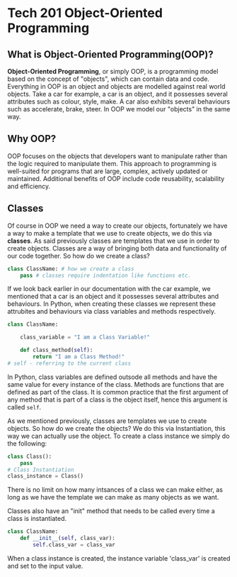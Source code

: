 # Tech 201 Object-Oriented Programming
## What is Object-Oriented Programming(OOP)?
**Object-Oriented Programming**, or simply OOP, is a programming model based on the concept of "objects", which can contain data and code.
Everything in OOP is an object and objects are modelled against real world objects.
Take a car for example, a car is an object, and it possesses several attributes such as colour, style, make. A car also exhibits several behaviours such as accelerate, brake, steer.
In OOP we model our "objects" in the same way.

## Why OOP?
OOP focuses on the objects that developers want to manipulate rather than the logic required to manipulate them. This approach to programming is well-suited for programs that are large, complex, actively updated or maintained. Additional benefits of OOP include code reusability, scalability and efficiency.

## Classes
Of course in OOP we need a way to create our objects, fortunately we have a way to make a template that we use to create objects, we do this via **classes**.
As said previously classes are templates that we use in order to create objects.
Classes are a way of bringing both data and functionality of our code together. So how do we create a class?
```python
class ClassName: # how we create a class
    pass # classes require indentation like functions etc.
```
If we look back earlier in our documentation with the car example, we mentioned that a car is an object and it possesses several attributes and behaviours. In Python, when creating these classes we represent these attrubites and behaviours via class variables and methods respectively.
```Python
class ClassName:

    class_variable = "I am a Class Variable!"

    def class_method(self):
        return "I am a Class Method!"
# self - referring to the current class
```
In Python, class variables are defined outsode all methods and have the same value for every instance of the class. Methods are functions that are defined as part of the class. It is common practice that the first argument of any method that is part of a class is the object itself, hence this argument is called `self`.

As we mentioned previously, classes are templates we use to create objects. So how do we create the objects? We do this via Instantiation, this way we can actually use the object. To create a class instance we simply do the following:
```Python
class Class():
    pass
# Class Instantiation
class_instance = Class()
```
There is no limit on how many intsances of a class we can make either, as long as we have the template we can make as many objects as we want.

Classes also have an "init" method that needs to be called every time a class is instantiated. 
```Python
class ClassName:
    def __init__(self, class_var):
        self.class_var = class_var
```
When a class instance is created, the instance variable 'class_var' is created and set to the input value.